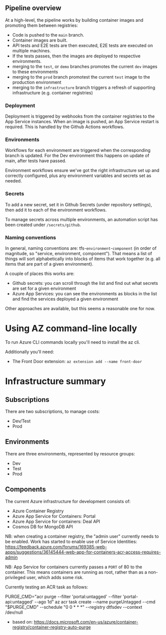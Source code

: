 ## Pipeline overview

At a high-level, the pipeline works by building container images and promoting them between registries:

 * Code is pushed to the `main` branch.
 * Container images are built.
 * API tests and E2E tests are then executed, E2E tests are executed on multiple machines.
 * If the tests passes, then the images are deployed to respective environments.
 * merging to the `test`, or `demo` branches promotes the current `dev` images to these environments
 * merging to the `prod` branch promotest the current `test` image to the production environment
 * merging to the `infrastructure` branch triggers a refresh of supporting infrastructure (e.g. container registries)

### Deployment

Deployment is triggered by webhooks from the container registries to the App Service instances. When an image is pushed, an App Service restart is required. This is handled by the Github Actions workflows.

### Environments

Workflows for each environment are triggered when the corresponding branch is updated. For the Dev environment this happens on update of main, after tests have passed.

Environment workflows ensure we've got the right infrastructure set up and correctly configured, plus any environment variables and secrets set as needed.

### Secrets

To add a new secret, set it in Github Secrets (under repository settings), then add it to each of the environment workflows.

To manage secrets across multiple environments, an automation script has been created under `/secrets/github`.

### Naming conventions

In general, naming conventions are: tfs-`environment`-`component` (in order of magnitude, so "service, environment, component"). That means a list of things will sort alphabetically into blocks of items that work together (e.g. all items that are part of a given environment).

A couple of places this works are:
 * Github secrets: you can scroll through the list and find out what secrets are set for a given environment
 * Azure App Services: you can see the environments as blocks in the list and find the services deployed a given environment

Other approaches are available, but this seems a reasonable one for now.

# Using AZ command-line locally

To run Azure CLI commands locally you'll need to install the az cli.

Additionally you'll need:
 * The Front Door extension: `az extension add --name front-door`
 

 # Infrastructure summary 

## Subscriptions

There are two subscriptions, to manage costs:

 * Dev/Test
 * Prod

## Environments

There are three environments, represented by resource groups:

 * Dev
 * Test
 * Prod

## Components

The current Azure infrastructure for development consists of:

 * Azure Container Registry
 * Azure App Service for Containers: Portal
 * Azure App Service for containers: Deal API
 * Cosmos DB for MongoDB API

NB: when creating a container registry, the "admin user" currently needs to be enabled. Work has started to enable use of Service Identities: https://feedback.azure.com/forums/169385-web-apps/suggestions/36145444-web-app-for-containers-acr-access-requires-admin

NB: App Service for containers currently passes a `PORT` of 80 to the container. This means containers are running as root, rather than as a non-privileged user, which adds some risk.

Currently testing an ACR task as follows:

PURGE_CMD="acr purge --filter 'portal:untagged' --filter 'portal-api:untagged' --ago 1d"
az acr task create --name purgeUntagged --cmd "$PURGE_CMD" --schedule "0 0 * * *" --registry dtfsdev --context /dev/null

 - based on: https://docs.microsoft.com/en-us/azure/container-registry/container-registry-auto-purge
